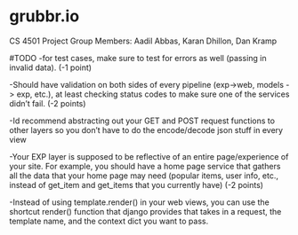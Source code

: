 # grubbr.io

CS 4501 Project
Group Members: Aadil Abbas, Karan Dhillon, Dan Kramp

#TODO
-for test cases, make sure to test for errors as well (passing in
invalid data).
(-1 point)

-Should have validation on both sides of every pipeline
(exp->web, models -> exp, etc.), at least checking status
codes to make sure one of the services didn’t fail.
(-2 points)

-Id recommend abstracting out your GET and POST request functions to
other layers so you don’t have to do the encode/decode json stuff
in every view

-Your EXP layer is supposed to be reflective of an entire
page/experience of your site. For example, you should have a home
page service that gathers all the data that your home page may need
(popular items, user info, etc., instead of get_item and get_items
that you currently have)
(-2 points)

-Instead of using template.render() in your web views, you can use
the shortcut render() function that django provides that takes in a
request, the template name, and the context dict you want to
pass.
